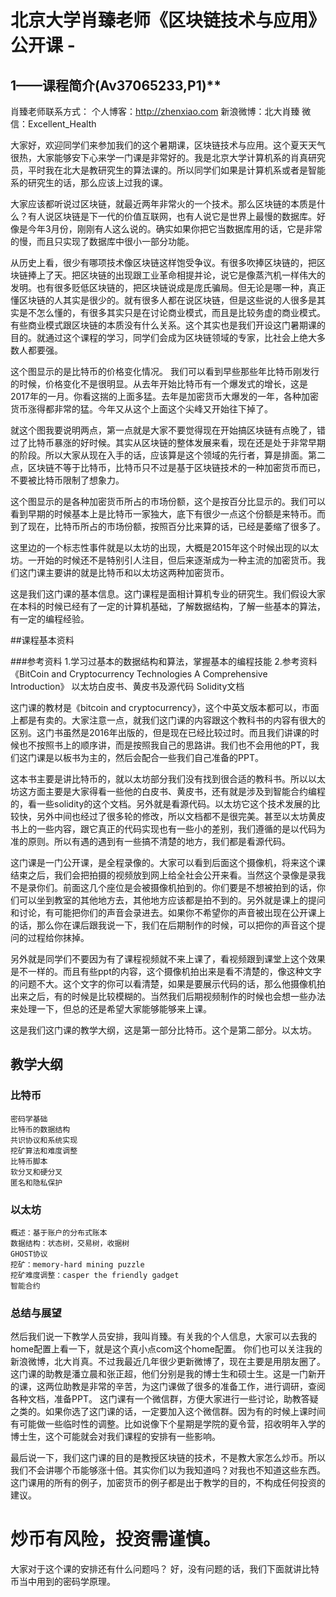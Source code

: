 # 北京大学肖臻老师《区块链技术与应用》公开课 -
## 1——课程简介(Av37065233,P1)**

肖臻老师联系方式：
    个人博客：http://zhenxiao.com
    新浪微博：北大肖臻
    微信：Excellent_Health

大家好，欢迎同学们来参加我们的这个暑期课，区块链技术与应用。这个夏天天气很热，大家能够安下心来学一门课是非常好的。我是北京大学计算机系的肖真研究员，平时我在北大是教研究生的算法课的。所以同学们如果是计算机系或者是智能系的研究生的话，那么应该上过我的课。

大家应该都听说过区块链，就最近两年非常火的一个技术。那么区块链的本质是什么？有人说区块链是下一代的价值互联网，也有人说它是世界上最慢的数据库。好像是今年3月份，刚刚有人这么说的。确实如果你把它当数据库用的话，它是非常的慢，而且只实现了数据库中很小一部分功能。

从历史上看，很少有哪项技术像区块链这样饱受争议。有很多吹捧区块链的，把区块链捧上了天。把区块链的出现跟工业革命相提并论，说它是像蒸汽机一样伟大的发明。也有很多贬低区块链的，把区块链说成是庞氏骗局。但无论是哪一种，真正懂区块链的人其实是很少的。就有很多人都在说区块链，但是这些说的人很多是其实是不怎么懂的，有很多其实只是在讨论商业模式，而且是比较务虚的商业模式。有些商业模式跟区块链的本质没有什么关系。这个其实也是我们开设这门暑期课的目的。就通过这个课程的学习，同学们会成为区块链领域的专家，比社会上绝大多数人都要强。

这个图显示的是比特币的价格变化情况。
我们可以看到早些那些年比特币刚发行的时候，价格变化不是很明显。从去年开始比特币有一个爆发式的增长，这是2017年的一月。你看这揣的上面多猛。去年是加密货币大爆发的一年，各种加密货币涨得都非常的猛。今年又从这个上面这个尖峰又开始往下掉了。

就这个图我要说明两点，第一点就是大家不要觉得现在开始搞区块链有点晚了，错过了比特币暴涨的好时候。其实从区块链的整体发展来看，现在还是处于非常早期的阶段。所以大家从现在入手的话，应该算是这个领域的先行者，算是排面。第二点，区块链不等于比特币，比特币只不过是基于区块链技术的一种加密货币而已，不要被比特币限制了想象力。

这个图显示的是各种加密货币所占的市场份额，这个是按百分比显示的。我们可以看到早期的时候基本上是比特币一家独大，底下有很少一点这个份额是来特币。而到了现在，比特币所占的市场份额，按照百分比来算的话，已经是萎缩了很多了。

这里边的一个标志性事件就是以太坊的出现，大概是2015年这个时候出现的以太坊。一开始的时候还不是特别引人注目，但后来逐渐成为一种主流的加密货币。我们这门课主要讲的就是比特币和以太坊这两种加密货币。

这是我们这门课的基本信息。这门课程是面相计算机专业的研究生。我们假设大家在本科的时候已经有了一定的计算机基础，了解数据结构，了解一些基本的算法，有一定的编程经验。

##课程基本资料
 
###参考资料
1.学习过基本的数据结构和算法，掌握基本的编程技能
2.参考资料
    《BitCoin and Cryptocurrency Technologies A Comprehensive Introduction》
    以太坊白皮书、黄皮书及源代码
    Solidity文档 

这门课的教材是《bitcoin and cryptocurrency》，这个中英文版本都可以，市面上都是有卖的。大家注意一点，就我们这门课的内容跟这个教科书的内容有很大的区别。这门书虽然是2016年出版的，但是现在已经比较过时。而且我们讲课的时候也不按照书上的顺序讲，而是按照我自己的思路讲。我们也不会用他的PT，我们这门课是以板书为主的，然后会配合一些我们自己准备的PPT。

这本书主要是讲比特币的，就以太坊部分我们没有找到很合适的教科书。所以以太坊这方面主要是大家得看一些他的白皮书、黄皮书，还有就是涉及到智能合约编程的，看一些solidity的这个文档。另外就是看源代码。以太坊它这个技术发展的比较快，另外中间也经过了很多轮的修改，所以文档都不是很完美。甚至以太坊黄皮书上的一些内容，跟它真正的代码实现也有一些小的差别，我们遵循的是以代码为准的原则。所以有遇的遇到有一些搞不清楚的地方，我们都是看源代码。

这门课是一门公开课，是全程录像的。大家可以看到后面这个摄像机，将来这个课结束之后，我们会把拍摄的视频放到网上给全社会公开来看。当然这个录像是录我不是录你们。前面这几个座位是会被摄像机拍到的。你们要是不想被拍到的话，你们可以坐到教室的其他地方去，其他地方应该都是拍不到的。另外就是课上的提问和讨论，有可能把你们的声音会录进去。如果你不希望你的声音被出现在公开课上的话，那么你在课后跟我说一下，我们在后期制作的时候，可以把你的声音这个提问的过程给你抹掉。

另外就是同学们不要因为有了课程视频就不来上课了，看视频跟到课堂上这个效果是不一样的。而且有些ppt的内容，这个摄像机拍出来是看不清楚的，像这种文字的问题不大。这个文字的你可以看清楚，如果是要展示代码的话，那么他摄像机拍出来之后，有的时候是比较模糊的。当然我们后期视频制作的时候也会想一些办法来处理一下，但总的还是希望大家能够能够来上课。

这是我们这门课的教学大纲，这是第一部分比特币。这个是第二部分。以太坊。

## 教学大纲
### 比特币
    密码学基础
    比特币的数据结构
    共识协议和系统实现
    挖矿算法和难度调整
    比特币脚本
    软分叉和硬分叉
    匿名和隐私保护
### 以太坊
    概述：基于账户的分布式账本
    数据结构：状态树，交易树，收据树
    GHOST协议
    挖矿：memory-hard mining puzzle
    挖矿难度调整：casper the friendly gadget
    智能合约
### 总结与展望

然后我们说一下教学人员安排，我叫肖臻。有关我的个人信息，大家可以去我的home配置上看一下，就是这个真小点com这个home配置。
你们也可以关注我的新浪微博，北大肖真。不过我最近几年很少更新微博了，现在主要是用朋友圈了。
这门课的助教是潘立晨和张正超，他们分别是我的博士生和硕士生。这是一门新开的课，这两位助教是非常的辛苦，为这门课做了很多的准备工作，进行调研，查阅各种文档，准备PPT。
这门课有一个微信群，方便大家进行一些讨论，助教答疑之类的。如果你选了这门课的话，一定要加入这个微信群。因为有的时候上课时间有可能做一些临时性的调整。比如说像下个星期是学院的夏令营，招收明年入学的博士生，这个可能就会对我们课程的安排有一些影响。

最后说一下，我们这门课的目的是教授区块链的技术，不是教大家怎么炒币。所以我们不会讲哪个币能够涨十倍。其实你们以为我知道吗？对我也不知道这些东西。这门课用的所有的例子，加密货币的例子都是出于教学的目的，不构成任何投资的建议。
# 炒币有风险，投资需谨慎。

大家对于这个课的安排还有什么问题吗？
好，没有问题的话，我们下面就讲比特币当中用到的密码学原理。